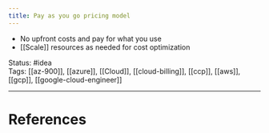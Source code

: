 ```yaml
---
title: Pay as you go pricing model
---
```

- ﻿﻿No upfront costs and pay for what you use
- ﻿﻿[[Scale]] resources as needed for cost optimization

Status: #idea  
Tags: [[az-900]], [[azure]], [[Cloud]], [[cloud-billing]], [[ccp]], [[aws]], [[gcp]], [[google-cloud-engineer]]

---
# References